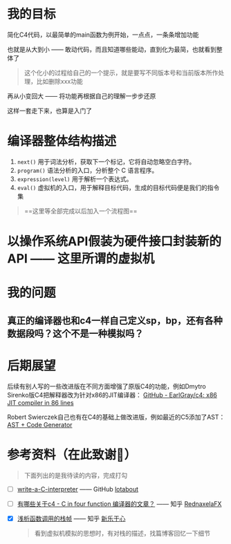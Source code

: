 # 我的目标

简化C4代码，以最简单的main函数为例开始，一点点，一条条增加功能

也就是从大到小 —— 敢动代码，而且知道哪些能动，直到化为最简，也就看到整体了

> 这个化小的过程给自己的一个提示，就是要写不同版本号和当前版本所作处理，比如删除xxx功能

再从小变回大 —— 将功能再根据自己的理解一步步还原

这样一套走下来，也算是入门了

# 编译器整体结构描述

1. `next()` 用于词法分析，获取下一个标记，它将自动忽略空白字符。
2. `program()` 语法分析的入口，分析整个 C 语言程序。
3. `expression(level)` 用于解析一个表达式。
4. `eval()` 虚拟机的入口，用于解释目标代码，生成的目标代码便是我们的指令集

> ==这里等全部完成以后加入一个流程图==

# 以操作系统API假装为硬件接口封装新的API —— 这里所谓的虚拟机

# 我的问题

## 真正的编译器也和c4一样自己定义sp，bp，还有各种数据段吗？这个不是一种模拟吗？

# 后期展望

后续有别人写的一些改进版在不同方面增强了原版C4的功能，例如Dmytro Sirenko版C4把解释器改为针对x86的JIT编译器： [GitHub - EarlGray/c4: x86 JIT compiler in 86 lines](https://link.zhihu.com/?target=https%3A//github.com/EarlGray/c4)

Robert Swierczek自己也有在C4的基础上做改进版，例如最近的C5添加了AST：[AST + Code Generator](https://github.com/rswier/c4/commit/d8e61a829c031d887c203515d0ceb5d54dd7318e)

# 参考资料（在此致谢🙏）

> 下面列出的是我待读的内容，完成打勾

- [ ] [write-a-C-interpreter](https://github.com/lotabout/write-a-C-interpreter) —— GitHub [lotabout](https://github.com/lotabout)

- [ ] [有哪些关于c4 - C in four function 编译器的文章？](https://www.zhihu.com/question/28249756) —— 知乎 [RednaxelaFX](https://www.zhihu.com/people/rednaxelafx)

- [x] [浅析函数调用的栈帧](https://zhuanlan.zhihu.com/p/425119402) —— 知乎 [新乐于心](https://www.zhihu.com/people/chen-qiang-song)

  > 看到虚拟机模拟的思想时，有对栈的描述，找篇博客回忆一下细节
